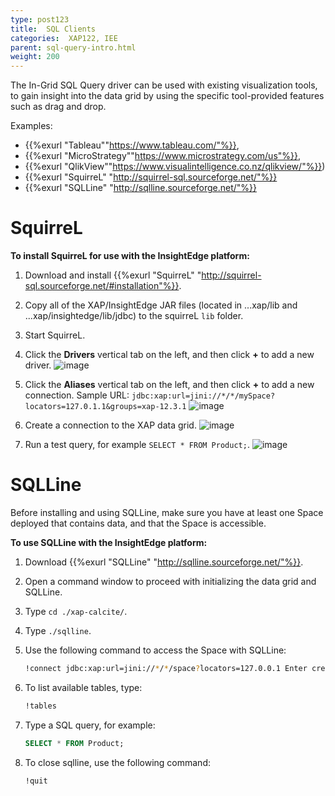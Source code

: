 ```yaml
---
type: post123
title:  SQL Clients
categories:  XAP122, IEE
parent: sql-query-intro.html
weight: 200
---
```



The In-Grid SQL Query driver can be used with existing visualization tools, to gain insight into the data grid by using the specific tool-provided features such as drag and drop.

Examples:

- {{%exurl "Tableau""https://www.tableau.com/"%}}, 
- {{%exurl "MicroStrategy""https://www.microstrategy.com/us"%}}, 
- {{%exurl "QlikView""https://www.visualintelligence.co.nz/qlikview/"%}}) 
- {{%exurl "SquirreL" "http://squirrel-sql.sourceforge.net/"%}}
- {{%exurl "SQLLine" "http://sqlline.sourceforge.net/"%}}
 
 
# SquirreL

**To install SquirreL for use with the InsightEdge platform:**

1. Download and install {{%exurl "SquirreL" "http://squirrel-sql.sourceforge.net/#installation"%}}.
1. Copy all of the XAP/InsightEdge JAR files (located in ...xap/lib and ...xap/insightedge/lib/jdbc) to the squirreL `lib` folder.
1. Start SquirreL.
1. Click the **Drivers** vertical tab on the left, and then click **+** to add a new driver.
  ![image](/attachment_files/xap-sql/squirrel-driver.png)

1. Click the **Aliases** vertical tab on the left, and then click **+** to add a new connection. Sample URL: `jdbc:xap:url=jini://*/*/mySpace?locators=127.0.1.1&groups=xap-12.3.1`
  ![image](/attachment_files/xap-sql/squirrel-alias.png)

1. Create a connection to the XAP data grid.
 ![image](/attachment_files/xap-sql/squirrel-connect.png)

1. Run a test query, for example `SELECT * FROM Product;`.
 ![image](/attachment_files/xap-sql/squirrel-query.png)


# SQLLine

Before installing and using SQLLine, make sure you have at least one Space deployed that contains data, and that the Space is accessible.

**To use SQLLine with the InsightEdge platform:**

1. Download {{%exurl "SQLLine" "http://sqlline.sourceforge.net/"%}}.
1. Open a command window to proceed with initializing the data grid and SQLLine.
1. Type `cd ./xap-calcite/`.
1. Type `./sqlline`.
1. Use the following command to access the Space with SQLLine: 

	```bash
	!connect jdbc:xap:url=jini://*/*/space?locators=127.0.0.1 Enter credentials if your space is secured (or just press Return otherwise).
	```
1. To list available tables, type: 

	```bash
	!tables
	```

1. Type a SQL query, for example:

	```sql
	SELECT * FROM Product;
	```

1.	To close sqlline, use the following command: 

	```bash
	!quit
	```
